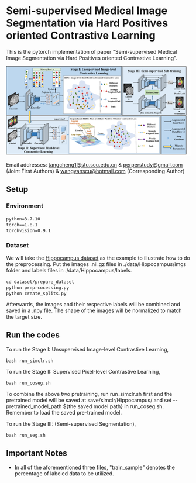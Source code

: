 # Semi-supervised Medical Image Segmentation via Hard Positives oriented Contrastive Learning
This is the pytorch implementation of paper "Semi-supervised Medical Image Segmentation via Hard Positives oriented Contrastive Learning".

![workflow of our methods](./Overview.png)

Email addresses: tangcheng1@stu.scu.edu.cn & perperstudy@gmail.com (Joint First Authors) & wangyanscu@hotmail.com (Corresponding Author)

## Setup
### Environment
```
python=3.7.10
torch==1.8.1
torchvision=0.9.1
```
### Dataset
We will take the [Hippocampus dataset](https://drive.google.com/file/d/1RzPB1_bqzQhlWvU-YGvZzhx2omcDh38C/view?usp=sharing) as the example to illustrate how to do the preprocessing. Put the images .nii.gz files in ./data/Hippocampus/imgs folder and labels files in ./data/Hippocampus/labels.
```
cd dataset/prepare_dataset
python preprcocessing.py
python create_splits.py
```

Afterwards, the images and their respective labels will be combined and saved in a .npy file. The shape of the images will be normalized to match the target size.

## Run the codes
To run the Stage I: Unsupervised Image-level Contrastive Learning,
```
bash run_simclr.sh
```
To run the Stage II: Supervised Pixel-level Contrastive Learning,
```
bash run_coseg.sh
```
To combine the above two pretraining, run run_simclr.sh first and the pretrained model will be saved at save/simclr/Hippocampus/ and set --pretrained_model_path  ${the saved model path} in run_coseg.sh. Remember to load the saved pre-trained model.

To run the Stage III: (Semi-supervised Segmentation),
```
bash run_seg.sh
```

## Important Notes
* In all of the aforementioned three files, "train_sample" denotes the percentage of labeled data to be utilized.

